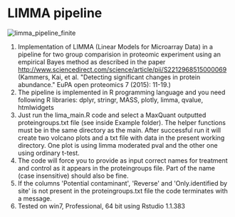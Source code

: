 # LIMMA pipeline

![limma_pipeline_finite](https://user-images.githubusercontent.com/29901809/31774275-917afc3c-b4e5-11e7-900b-9ee2f36c8fb0.gif)

1. Implementation of LIMMA (Linear Models for Microarray Data) in a pipeline for two group comparision in proteomic experiment using an empirical Bayes method as described in the paper http://www.sciencedirect.com/science/article/pii/S2212968515000069 (Kammers, Kai, et al. "Detecting significant changes in protein abundance." EuPA open proteomics 7 (2015): 11-19.)
2. The pipeline is implemented in R programming language and you need following R libraries:
dplyr, stringr, MASS, plotly, limma, qvalue, htmlwidgets
3. Just run the lima_main.R code and select a MaxQuant outputted proteingroups.txt file (see inside Example folder). The helper functions must be in the same directory as the main. After successful run it will create two volcano plots and a txt file with data in the present working directory. One plot is using limma moderated pval and the other one using ordinary t-test.
4. The code will force you to provide as input correct names for treatment and control as it appears in the proteingroups file. Part of the name (case insensitive) should also be fine.
5. If the columns 'Potential contaminant', 'Reverse' and 'Only.identified by site' is not present in the proteingroups.txt file the code terminates with a message.
5. Tested on win7, Professional, 64 bit using Rstudio 1.1.383
